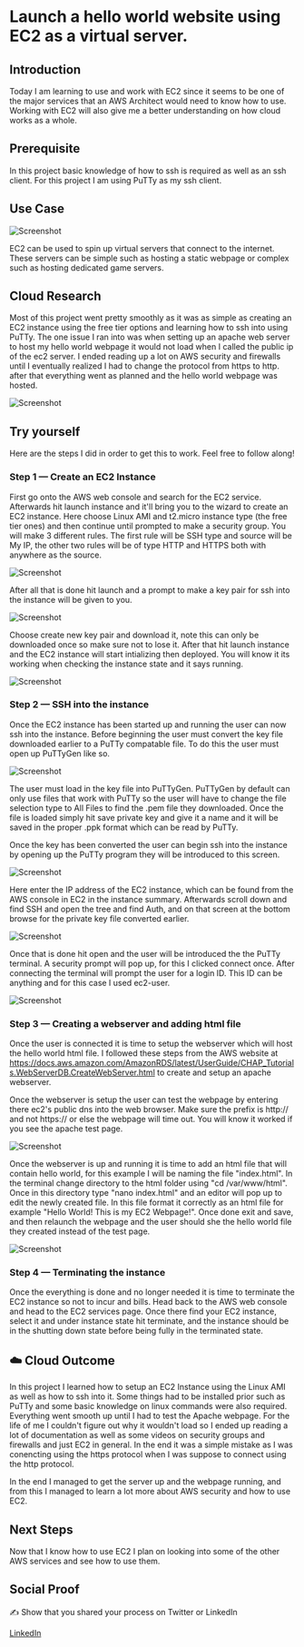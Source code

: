 # Launch a hello world website using EC2 as a virtual server.

## Introduction

Today I am learning to use and work with EC2 since it seems to be one of the major services that an AWS Architect would need to know
how to use. Working with EC2 will also give me a better understanding on how cloud works as a whole.

## Prerequisite

In this project basic knowledge of how to ssh is required as well as an ssh client. For this project I am using PuTTy as my ssh client.

## Use Case

![Screenshot](https://i.ibb.co/2YgxXvv/EC2-Architecture.png)

EC2 can be used to spin up virtual servers that connect to the internet. These servers can be simple such as hosting a static webpage or complex such as hosting dedicated game servers.

## Cloud Research

Most of this project went pretty smoothly as it was as simple as creating an EC2 instance using the free tier options and learning how to ssh into using PuTTy. The one issue I ran into was when setting up an apache web server to host my hello world webpage it would not load when I called the public ip of the ec2 server. I ended reading up a lot on AWS security and firewalls until I eventually realized I had to change the protocol from https to http. after that everything went as planned and the hello world webpage was hosted.

![Screenshot](https://ibb.co/M9SM78H)

## Try yourself

Here are the steps I did in order to get this to work. Feel free to follow along!

### Step 1 — Create an EC2 Instance

First go onto the AWS web console and search for the EC2 service. Afterwards hit launch instance and it'll bring you to the wizard to create an EC2 instance. Here choose Linux AMI and t2.micro instance type (the free tier ones) and then continue until prompted to make a security group. You will make 3 different rules. The first rule will be SSH type and source will be My IP, the other two rules will be of type HTTP and HTTPS both with anywhere as the source.

![Screenshot](https://ibb.co/zZcYz6W)

After all that is done hit launch and a prompt to make a key pair for ssh into the instance will be given to you.

![Screenshot](https://ibb.co/br0cRvL)

Choose create new key pair and download it, note this can only be downloaded once so make sure not to lose it. After that hit launch instance and the EC2 instance will start intializing then deployed. You will know it its working when checking the instance state and it says running.

![Screenshot](https://ibb.co/fpT30KG)

### Step 2 — SSH into the instance

Once the EC2 instance has been started up and running the user can now ssh into the instance. Before beginning the user must convert the key file downloaded earlier to a PuTTy compatable file. To do this the user must open up PuTTyGen like so. 

![Screenshot](https://ibb.co/khBnH5F)

The user must load in the key file into PuTTyGen. PuTTyGen by default can only use files that work with PuTTy so the user will have to change the file selection type to All Files to find the .pem file they downloaded. Once the file is loaded simply hit save private key and give it a name and it will be saved in the proper .ppk format which can be read by PuTTy.

Once the key has been converted the user can begin ssh into the instance by opening up the PuTTy program they will be introduced to this screen.

![Screenshot](https://ibb.co/T8prMSM)

Here enter the IP address of the EC2 instance, which can be found from the AWS console in EC2 in the instance summary. Afterwards scroll down and find SSH and open the tree and find Auth, and on that screen at the bottom browse for the private key file converted earlier.

![Screenshot](https://ibb.co/yV4NGqb)

Once that is done hit open and the user will be introduced the the PuTTy terminal. A security prompt will pop up, for this I clicked connect once. After connecting the terminal will prompt the user for a login ID. This ID can be anything and for this case I used ec2-user.

![Screenshot](https://ibb.co/M53mVDg)

### Step 3 — Creating a webserver and adding html file

Once the user is connected it is time to setup the webserver which will host the hello world html file. I followed these steps from the AWS website at https://docs.aws.amazon.com/AmazonRDS/latest/UserGuide/CHAP_Tutorials.WebServerDB.CreateWebServer.html to create and setup an apache webserver.

Once the webserver is setup the user can test the webpage by entering there ec2's public dns into the web browser. Make sure the prefix is http:// and not https:// or else the webpage will time out. You will know it worked if you see the apache test page. 

![Screenshot](https://ibb.co/cL170fy)

Once the webserver is up and running it is time to add an html file that will contain hello world, for this example I will be naming the file "index.html". In the terminal change directory to the html folder using "cd /var/www/html". Once in this directory type "nano index.html" and an editor will pop up to edit the newly created file. In this file format it correctly as an html file for example "<html><body>Hello World! This is my EC2 Webpage!</body></html>". Once done exit and save, and then relaunch the webpage and the user should she the hello world file they created instead of the test page.

![Screenshot](https://ibb.co/M9SM78H)

### Step 4 — Terminating the instance

Once the everything is done and no longer needed it is time to terminate the EC2 instance so not to incur and bills. Head back to the AWS web console and head to the EC2 services page. Once there find your EC2 instance, select it and under instance state hit terminate, and the instance should be in the shutting down state before being fully in the terminated state.

## ☁️ Cloud Outcome

In this project I learned how to setup an EC2 Instance using the Linux AMI as well as how to ssh into it. Some things had to be installed prior such as PuTTy and some basic knowledge on linux commands were also required. Everything went smooth up until I had to test the Apache webpage. For the life of me I couldn't figure out why it wouldn't load so I ended up reading a lot of documentation as well as some videos on security groups and firewalls and just EC2 in general. In the end it was a simple mistake as I was conencting using the https protocol when I was suppose to connect using the http protocol.

In the end I managed to get the server up and the webpage running, and from this I managed to learn a lot more about AWS security and how to use EC2.

## Next Steps

Now that I know how to use EC2 I plan on looking into some of the other AWS services and see how to use them.

## Social Proof

✍️ Show that you shared your process on Twitter or LinkedIn

[LinkedIn](https://www.linkedin.com/posts/rockyle98_rocky-hoang-le100daysofcloud-activity-6811766028821942272-1giJ)

